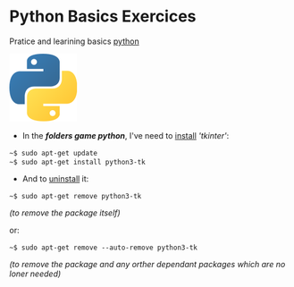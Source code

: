 # Python Basics Exercices
Pratice and learining basics [python](https://www.python.org/)

[![alt text](logo_programme_language_python.png)](https://www.python.org/)

- In the **_folders game python_**, I've need to <ins>install</ins> *_'tkinter'_*:

```
~$ sudo apt-get update
~$ sudo apt-get install python3-tk
```

- And to <ins>uninstall</ins> it: 

```
~$ sudo apt-get remove python3-tk
```
_(to remove the package itself)_

or:


```
~$ sudo apt-get remove --auto-remove python3-tk
```
_(to remove the package and any orther dependant packages which are no loner needed)_


